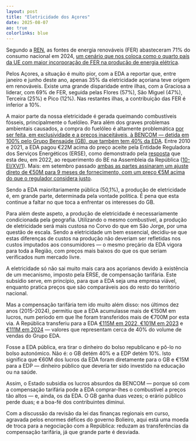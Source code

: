 ```yaml
---
layout: post
title: "Eletricidade dos Açores"
date: 2025-08-07
ao: true
colorlinks: blue
---
```


Segundo a [REN](https://www.ren.pt/pt-pt/media/noticias/recorde-de-producao-de-renovaveis-abastece-71-do-consumo-de-eletricidade-em-2024), as fontes de energia renováveis (FER) abasteceram 71% do consumo nacional em 2024, [um cenário que nos coloca como o quarto país da UE com maior incorporação de FER na produção de energia elétrica](https://www.dgeg.gov.pt/media/aqmpm3cf/dgeg-arr-2025-06.pdf).

Pelos Açores, a situação é muito pior, com a EDA a reportar que, entre janeiro e junho deste ano, apenas 35% da eletricidade açoriana teve origem em renováveis. Existe uma grande disparidade entre ilhas, com a Graciosa a liderar, com 69% de FER, seguida pelas Flores (57%), São Miguel (47%), Terceira (25%) e Pico (12%). Nas restantes ilhas, a contribuição das FER é inferior a 10%.

A maior parte da nossa eletricidade é gerada queimando combustíveis fósseis, principalmente o fuelóleo. Para além dos graves problemas ambientais causados, a compra do fuelóleo é altamente problemática [por ser feita, em exclusividade e a preços inaceitáveis, à BENCOM — detida em 100% pelo Grupo Bensaúde (GB), que também tem 40% da EDA](https://mesquita.xyz/bencom). Entre 2010 e 2021, a EDA pagou €22M acima do preço aceite pela Entidade Reguladora dos Serviços Energéticos (ERSE), como demonstrado pela [resposta](https://app.parlamento.pt/webutils/docs/doc.pdf?path=6148523063484d364c793968636d356c6443397a6158526c63793959566b786c5a79394562324e31625756756447397a554756795a3356756447467a556d5678645756796157316c626e527663793878553077764e5455344e5441355a4449745a6d4e68595330304e7a63354c5467335a544d744e546b325a6d597a4e6d4535596a41334c6e426b5a673d3d&fich=558509d2-fcaa-4779-87e3-596ff36a9b07.pdf&Inline=true) que esta deu, em 2022, ao requerimento do BE na Assembleia da República ([10-EI/XV/1](https://www.parlamento.pt/ActividadeParlamentar/Paginas/DetalhePerguntaRequerimento.aspx?BID=123572)). Mais: em setembro passado [ambas as partes assinaram um ajuste direto de €50M para 9 meses de fornecimento, com um preço €5M acima do que o regulador considera justo](https://acores.bloco.org/noticias/psd-e-chega-rejeitam-audicao-da-erse-e-impedem-escrutinio-sobre-ajuste-direto-de-50-milhoes).

Sendo a EDA maioritariamente pública (50,1%), a produção de eletricidade é, em grande parte, determinada pela vontade política. É pena que esta continue a faltar no que toca a enfrentar os interesses do GB.

Para além deste aspeto, a produção de eletricidade é necessariamente condicionada pela geografia. Utilizando o mesmo combustível, a produção de eletricidade será mais custosa no Corvo do que em São Jorge, por uma questão de escala. Sendo a eletricidade um bem essencial, decidiu-se que estas diferenças de custos na produção não deveriam ser refletidas nos custos imputados aos consumidores — o mesmo preçário da EDA vigora para toda a Região, com preços mais baixos do que os que seriam verificados num mercado livre.

A eletricidade só não sai muito mais cara aos açorianos devido à existência de um mecanismo, imposto pela ERSE, de compensação tarifária. Este subsídio serve, em princípio, para que a EDA seja uma empresa viável, enquanto pratica preços que são comparáveis aos do resto do território nacional.

Mas a compensação tarifária tem ido muito além disso: nos últimos dez anos (2015-2024), permitiu que a EDA acumulasse mais de €150M em lucros, num período em que lhe foram transferidos mais de €700M por esta via. A República transferiu para a EDA [€115M em 2022, €101M em 2023](https://portal.azores.gov.pt/documents/36626/11231613/EDA+R%26C+2023.pdf/e4b82e51-9d41-db83-66d8-c043df9222e6?version=1.0&t=1724843602658) e [€111M em 2024](https://www.noticiasaominuto.com/economia/2776242/grupo-eda-com-resultados-liquidos-positivos-de-10-4-milhoes-de-euros) — valores que representam cerca de 40% do volume de vendas do Grupo EDA.

Fosse a EDA pública, era tirar o dinheiro do bolso republicano e pô-lo no bolso autonómico. Não é: o GB detém 40% e a EDP detém 10%. Isto significa que €60M dos lucros da EDA foram diretamente para o GB e €15M para a EDP — dinheiro público que deveria ter sido investido na educação ou na saúde.

Assim, o Estado subsidia os lucros absurdos da BENCOM — porque só com a compensação tarifária pode a EDA comprar-lhes o combustível a preços tão altos — e, ainda, os da EDA. O GB ganha duas vezes; o erário público perde duas; e a boa-fé dos contribuintes diminui.

Com a discussão da revisão da lei das finanças regionais em curso, agravada pelos enormes défices do governo Bolieiro, aqui está uma moeda de troca para a negociação com a República: reduzam as transferências da compensação tarifária, já que grande parte é desviada.
